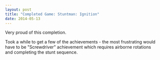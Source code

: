 ```yaml
---
layout: post
title: "Completed Game: Stuntman: Ignition"
date: 2014-05-13
---
```


Very proud of this completion.

Took a while to get a few of the achievements - the most frustrating would have to be "Screwdriver" achievement which requires airborne rotations and completing the stunt sequence.